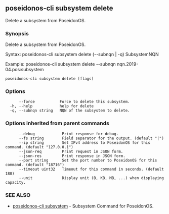 ## poseidonos-cli subsystem delete

Delete a subsystem from PoseidonOS.

### Synopsis


Delete a subsystem from PoseidonOS.

Syntax:
	poseidonos-cli subsystem delete (--subnqn | -q) SubsystemNQN

Example:
	poseidonos-cli subsystem delete --subnqn nqn.2019-04.pos:subsystem
    

```
poseidonos-cli subsystem delete [flags]
```

### Options

```
      --force           Force to delete this subsystem.
  -h, --help            help for delete
  -q, --subnqn string   NQN of the subsystem to delete.
```

### Options inherited from parent commands

```
      --debug            Print response for debug.
      --fs string        Field separator for the output. (default "|")
      --ip string        Set IPv4 address to PoseidonOS for this command. (default "127.0.0.1")
      --json-req         Print request in JSON form.
      --json-res         Print response in JSON form.
      --port string      Set the port number to PoseidonOS for this command. (default "18716")
      --timeout uint32   Timeout for this command in seconds. (default 180)
      --unit             Display unit (B, KB, MB, ...) when displaying capacity.
```

### SEE ALSO

* [poseidonos-cli subsystem](poseidonos-cli_subsystem.md)	 - Subsystem Command for PoseidonOS.


